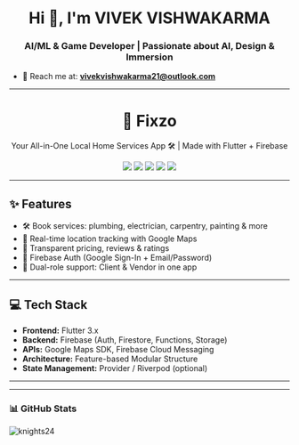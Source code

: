 <h1 align="center">Hi 👋, I'm VIVEK VISHWAKARMA</h1>
<h3 align="center">AI/ML & Game Developer | Passionate about AI, Design & Immersion</h3>

- 📧 Reach me at: **vivekvishwakarma21@outlook.com**

---
<h1 align="center">🚀 Fixzo</h1>
<p align="center">Your All-in-One Local Home Services App 🛠️ | Made with Flutter + Firebase</p>

<p align="center">
  <img src="https://img.shields.io/badge/build-passing-brightgreen" />
  <img src="https://img.shields.io/badge/version-1.0.0-blue" />
  <img src="https://img.shields.io/badge/last%20updated-June%202025-brightgreen" />
  <img src="https://img.shields.io/badge/platform-Flutter%20%7C%20Firebase-lightgrey" />
  <img src="https://img.shields.io/badge/license-MIT-blue" />
</p>

---

## ✨ Features

- 🛠️ Book services: plumbing, electrician, carpentry, painting & more  
- 📍 Real-time location tracking with Google Maps  
- 🧾 Transparent pricing, reviews & ratings  
- 🔐 Firebase Auth (Google Sign-In + Email/Password)  
- 📲 Dual-role support: Client & Vendor in one app  

---

## 💻 Tech Stack

- **Frontend:** Flutter 3.x  
- **Backend:** Firebase (Auth, Firestore, Functions, Storage)  
- **APIs:** Google Maps SDK, Firebase Cloud Messaging  
- **Architecture:** Feature-based Modular Structure  
- **State Management:** Provider / Riverpod (optional)

---


---

### 📊 GitHub Stats

<p align="left">
  <img src="https://github-readme-stats.vercel.app/api/top-langs?username=knights24&show_icons=true&locale=en&layout=compact" alt="knights24" />
</p>
